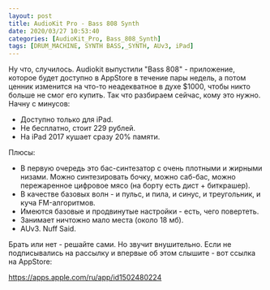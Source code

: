 ```yaml
---
layout: post
title: AudioKit Pro - Bass 808 Synth
date: 2020/03/27 10:53:40
categories: [AudioKit_Pro, Bass_808_Synth]
tags: [DRUM_MACHINE, SYNTH BASS,_SYNTH, AUv3, iPad]
---
```

Ну что, случилось. Audiokit выпустили "Bass 808" - приложение, которое будет доступно в AppStore в течение пары недель, а потом ценник изменится на что-то неадекватное в духе $1000, чтобы никто больше не смог его купить. Так что разбираем сейчас, кому это нужно. Начну с минусов:

- Доступно только для iPad.
- Не бесплатно, стоит 229 рублей.
- На iPad 2017 кушает сразу 20% памяти.

Плюсы:
- В первую очередь это бас-синтезатор с очень плотными и жирными низами. Можно синтезировать бочку, можно саб-бас, можно пережаренное цифровое мясо (на борту есть дист + биткрашер).
- В качестве базовых волн - и пульс, и пила, и синус, и треугольник, и куча FM-алгоритмов.
- Имеются базовые и продвинутые настройки - есть, чего повертеть.
- Занимает ничтожно мало места (около 18 мб).
- AUv3. Nuff Said.

Брать или нет - решайте сами. Но звучит внушительно. Если не подписывались на рассылку и впервые об этом слышите - вот ссылка на AppStore: 

<https://apps.apple.com/ru/app/id1502480224>
